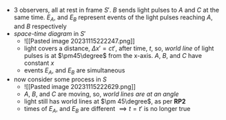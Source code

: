- 3 observers, all at rest in frame $S'$. $B$ sends light pulses to $A$ and $C$ at the same time. $E_{A}$, and $E_{B}$ represent events of the light pulses reaching $A$, and $B$ respectively
- *space-time diagram* in $S'$
	- ![[Pasted image 20231115222247.png]]
	- light covers a distance, $\Delta x' = ct'$, after time, $t$, so, *world line* of light pulses is at $\pm45\degree$ from the x-axis. $A$, $B$, and $C$ have constant $x$
	- events $E_{A}$, and $E_{B}$ are simultaneous
- now consider some process in $S$
	- ![[Pasted image 20231115222629.png]]
	- $A$, $B$, and $C$ are moving, so, *world lines are at an angle* 
	- light still has world lines at $\pm 45\degree$, as per **RP2**
	- times of $E_{A}$, and $E_{B}$ are different $\implies t=t'$ is no longer true
